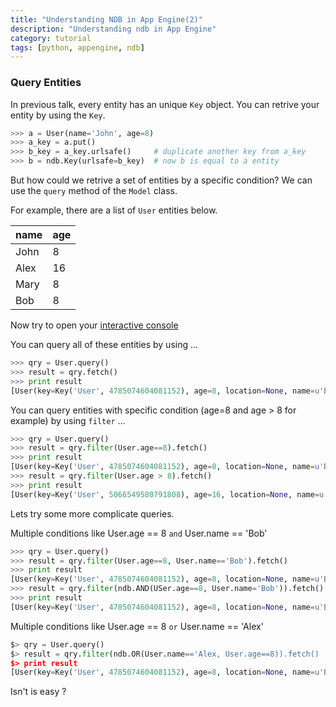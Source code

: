 ```yaml
---
title: "Understanding NDB in App Engine(2)"
description: "Understanding ndb in App Engine"
category: tutorial
tags: [python, appengine, ndb]
---
```


<!--more-->
### Query Entities ###
In previous talk, every entity has an unique `Key` object. You can retrive your entity by using the `Key`.

``` python
>>> a = User(name='John', age=8)
>>> a_key = a.put()
>>> b_key = a_key.urlsafe()     # duplicate another key from a_key
>>> b = ndb.Key(urlsafe=b_key)  # now b is equal to a entity
```

But how could we retrive a set of entities by a specific condition? We can use the `query` method of the `Model` class.

For example, there are a list of `User` entities below.

| name  | age   |
|------ |-----  |
| John  | 8     |
| Alex  | 16    |
| Mary  | 8     |
| Bob   | 8     |


Now try to open your [interactive console](http://localhost:8000/console)

You can query all of these entities by using ...

``` python
>>> qry = User.query()
>>> result = qry.fetch()
>>> print result
[User(key=Key('User', 4785074604081152), age=8, location=None, name=u'Bob'), User(key=Key('User', 5066549580791808), age=16, location=None, name=u'Alex'), User(key=Key('User', 5629499534213120), age=8, location=None, name=u'John'), User(key=Key('User', 6192449487634432), age=8, location=None, name=u'Mary')]
```

You can query entities with specific condition (age=8 and age > 8 for example) by using `filter` ...

``` python
>>> qry = User.query()
>>> result = qry.filter(User.age==8).fetch()
>>> print result
[User(key=Key('User', 4785074604081152), age=8, location=None, name=u'Bob'), User(key=Key('User', 5629499534213120), age=8, location=None, name=u'John'), User(key=Key('User', 6192449487634432), age=8, location=None, name=u'Mary')]
>>> result = qry.filter(User.age > 8).fetch()
>>> print result
[User(key=Key('User', 5066549580791808), age=16, location=None, name=u'Alex')]
```

Lets try some more complicate queries.

Multiple conditions like User.age == 8 `and` User.name == 'Bob'

``` python
>>> qry = User.query()
>>> result = qry.filter(User.age==8, User.name=='Bob').fetch()
>>> print result
[User(key=Key('User', 4785074604081152), age=8, location=None, name=u'Bob')]
>>> result = qry.filter(ndb.AND(USer.age==8, User.name='Bob')).fetch() 
>>> print result
[User(key=Key('User', 4785074604081152), age=8, location=None, name=u'Bob')]
```

Multiple conditions like User.age == 8 `or` User.name == 'Alex'

``` python
$> qry = User.query()
$> result = qry.filter(ndb.OR(User.name=='Alex, User.age==8)).fetch()
$> print result
[User(key=Key('User', 4785074604081152), age=8, location=None, name=u'Bob'), User(key=Key('User', 5629499534213120), age=8, location=None, name=u'John'), User(key=Key('User', 6192449487634432), age=8, location=None, name=u'Mary'), User(key=Key('User', 5066549580791808), age=16, location=None, name=u'Alex')]
```

Isn't is easy ?

